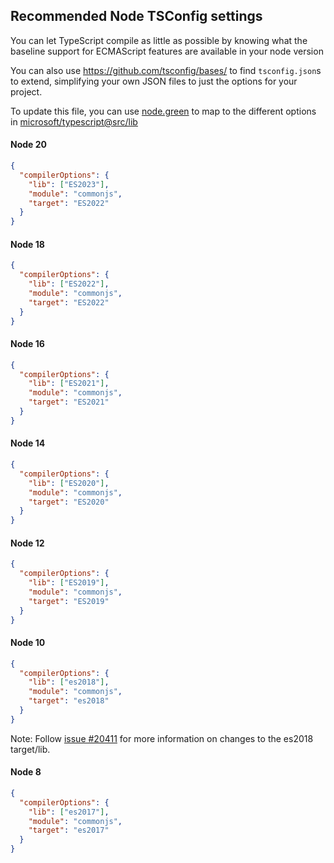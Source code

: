 ## Recommended Node TSConfig settings

You can let TypeScript compile as little as possible by knowing what the baseline support 
for ECMAScript features are available in your node version

You can also use https://github.com/tsconfig/bases/ to find `tsconfig.json`s to extend, simplifying your own JSON files to just the options for your project.

To update this file, you can use [node.green](https://node.green) to map to the different options in [microsoft/typescript@src/lib](https://github.com/Microsoft/TypeScript/tree/main/src/lib)

#### Node 20

```json
{
  "compilerOptions": {
    "lib": ["ES2023"],
    "module": "commonjs",
    "target": "ES2022"
  }
}
```

#### Node 18

```json
{
  "compilerOptions": {
    "lib": ["ES2022"],
    "module": "commonjs",
    "target": "ES2022"
  }
}
```

#### Node 16

```json
{
  "compilerOptions": {
    "lib": ["ES2021"],
    "module": "commonjs",
    "target": "ES2021"
  }
}
```

#### Node 14

```json
{
  "compilerOptions": {
    "lib": ["ES2020"],
    "module": "commonjs",
    "target": "ES2020"
  }
}
```

#### Node 12

```json
{
  "compilerOptions": {
    "lib": ["ES2019"],
    "module": "commonjs",
    "target": "ES2019"
  }
}
```

#### Node 10

```json
{
  "compilerOptions": {
    "lib": ["es2018"],
    "module": "commonjs",
    "target": "es2018"
  }
}
```

Note: Follow [issue #20411](https://github.com/Microsoft/TypeScript/issues/20463) for more information on changes to the es2018 target/lib.

#### Node 8

```json
{
  "compilerOptions": {
    "lib": ["es2017"],
    "module": "commonjs",
    "target": "es2017"
  }
}
```

